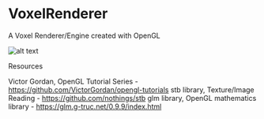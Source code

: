 # VoxelRenderer
A Voxel Renderer/Engine created with OpenGL


![alt text](ChunkLoading01.gif)



Resources

Victor Gordan, OpenGL Tutorial Series - https://github.com/VictorGordan/opengl-tutorials
stb library, Texture/Image Reading - https://github.com/nothings/stb
glm library, OpenGL mathematics library - https://glm.g-truc.net/0.9.9/index.html

